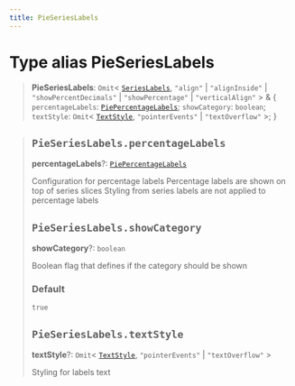 ```yaml
---
title: PieSeriesLabels
---
```


# Type alias PieSeriesLabels

> **PieSeriesLabels**: `Omit`\< [`SeriesLabels`](type-alias.SeriesLabels.md), `"align"` \| `"alignInside"` \| `"showPercentDecimals"` \| `"showPercentage"` \| `"verticalAlign"` \> & \{
  `percentageLabels`: [`PiePercentageLabels`](type-alias.PiePercentageLabels.md);
  `showCategory`: `boolean`;
  `textStyle`: `Omit`\< [`TextStyle`](type-alias.TextStyle.md), `"pointerEvents"` \| `"textOverflow"` \>;
 }

> ## `PieSeriesLabels.percentageLabels`
>
> **percentageLabels**?: [`PiePercentageLabels`](type-alias.PiePercentageLabels.md)
>
> Configuration for percentage labels
> Percentage labels are shown on top of series slices
> Styling from series labels are not applied to percentage labels
>
> ## `PieSeriesLabels.showCategory`
>
> **showCategory**?: `boolean`
>
> Boolean flag that defines if the category should be shown
>
> ### Default
>
> `true`
>
> ## `PieSeriesLabels.textStyle`
>
> **textStyle**?: `Omit`\< [`TextStyle`](type-alias.TextStyle.md), `"pointerEvents"` \| `"textOverflow"` \>
>
> Styling for labels text
>
>
